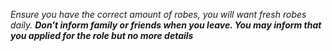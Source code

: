 *Ensure you have the correct amount of robes, you will want fresh robes daily.*
**_Don't inform family or friends when you leave. You may inform that you applied for the role but no more details_**
